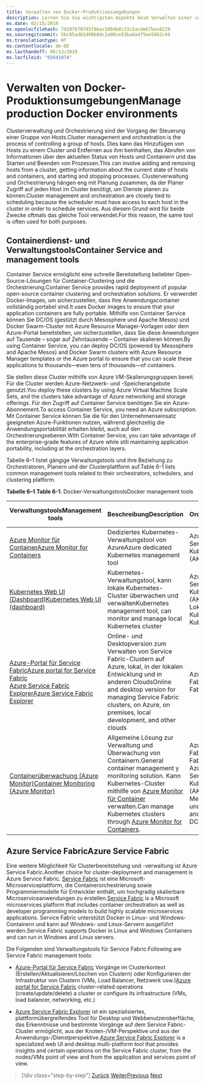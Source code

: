 ```yaml
---
title: Verwalten von Docker-Produktionsumgebungen
description: Lernen Sie die wichtigsten Aspekte beim Verwalten einer containerbasierten Produktionsumgebung kennen.
ms.date: 02/15/2019
ms.openlocfilehash: 7d10f670745f8bac1084b8c33c5acde67bac6229
ms.sourcegitcommit: 5bc85ad81d96b8dc2a90ce53bada475ee5662c44
ms.translationtype: HT
ms.contentlocale: de-DE
ms.lasthandoff: 06/13/2019
ms.locfileid: "65641074"
---
```

# <a name="manage-production-docker-environments"></a><span data-ttu-id="78546-103">Verwalten von Docker-Produktionsumgebungen</span><span class="sxs-lookup"><span data-stu-id="78546-103">Manage production Docker environments</span></span>

<span data-ttu-id="78546-104">Clusterverwaltung und Orchestrierung sind der Vorgang der Steuerung einer Gruppe von Hosts.</span><span class="sxs-lookup"><span data-stu-id="78546-104">Cluster management and orchestration is the process of controlling a group of hosts.</span></span> <span data-ttu-id="78546-105">Dies kann das Hinzufügen von Hosts zu einem Cluster und Entfernen aus ihm beinhalten, das Abrufen von Informationen über den aktuellen Status von Hosts und Containern und das Starten und Beenden von Prozessen.</span><span class="sxs-lookup"><span data-stu-id="78546-105">This can involve adding and removing hosts from a cluster, getting information about the current state of hosts and containers, and starting and stopping processes.</span></span> <span data-ttu-id="78546-106">Clusterverwaltung und Orchestrierung hängen eng mit Planung zusammen, da der Planer Zugriff auf jeden Host im Cluster benötigt, um Dienste planen zu können.</span><span class="sxs-lookup"><span data-stu-id="78546-106">Cluster management and orchestration are closely tied to scheduling because the scheduler must have access to each host in the cluster in order to schedule services.</span></span> <span data-ttu-id="78546-107">Aus diesem Grund wird für beide Zwecke oftmals das gleiche Tool verwendet.</span><span class="sxs-lookup"><span data-stu-id="78546-107">For this reason, the same tool is often used for both purposes.</span></span>

## <a name="container-service-and-management-tools"></a><span data-ttu-id="78546-108">Containerdienst- und Verwaltungstools</span><span class="sxs-lookup"><span data-stu-id="78546-108">Container Service and management tools</span></span>

<span data-ttu-id="78546-109">Container Service ermöglicht eine schnelle Bereitstellung beliebter Open-Source-Lösungen für Container-Clustering und die Orchestrierung.</span><span class="sxs-lookup"><span data-stu-id="78546-109">Container Service provides rapid deployment of popular open-source container clustering and orchestration solutions.</span></span> <span data-ttu-id="78546-110">Er verwendet Docker-Images, um sicherzustellen, dass Ihre Anwendungscontainer vollständig portabel sind.</span><span class="sxs-lookup"><span data-stu-id="78546-110">It uses Docker images to ensure that your application containers are fully portable.</span></span> <span data-ttu-id="78546-111">Mithilfe von Container Service können Sie DC/OS (gestützt durch Mesosphere und Apache Mesos) und Docker Swarm-Cluster mit Azure Resource Manager-Vorlagen oder dem Azure-Portal bereitstellen, um sicherzustellen, dass Sie diese Anwendungen auf Tausende – sogar auf Zehntausende – Container skalieren können.</span><span class="sxs-lookup"><span data-stu-id="78546-111">By using Container Service, you can deploy DC/OS (powered by Mesosphere and Apache Mesos) and Docker Swarm clusters with Azure Resource Manager templates or the Azure portal to ensure that you can scale these applications to thousands—even tens of thousands—of containers.</span></span>

<span data-ttu-id="78546-112">Sie stellen diese Cluster mithilfe von Azure VM-Skalierungsgruppen bereit. Für die Cluster werden Azure-Netzwerk- und -Speicherangebote genutzt.</span><span class="sxs-lookup"><span data-stu-id="78546-112">You deploy these clusters by using Azure Virtual Machine Scale Sets, and the clusters take advantage of Azure networking and storage offerings.</span></span> <span data-ttu-id="78546-113">Für den Zugriff auf Container Service benötigen Sie ein Azure-Abonnement.</span><span class="sxs-lookup"><span data-stu-id="78546-113">To access Container Service, you need an Azure subscription.</span></span> <span data-ttu-id="78546-114">Mit Container Service können Sie die für den Unternehmenseinsatz geeigneten Azure-Funktionen nutzen, während gleichzeitig die Anwendungsportabilität erhalten bleibt, auch auf den Orchestrierungsebenen.</span><span class="sxs-lookup"><span data-stu-id="78546-114">With Container Service, you can take advantage of the enterprise-grade features of Azure while still maintaining application portability, including at the orchestration layers.</span></span>

<span data-ttu-id="78546-115">Tabelle 6–1 listet gängige Verwaltungstools und ihre Beziehung zu Orchestratoren, Planern und der Clusterplattform auf.</span><span class="sxs-lookup"><span data-stu-id="78546-115">Table 6-1 lists common management tools related to their orchestrators, schedulers, and clustering platform.</span></span>

<span data-ttu-id="78546-116">**Tabelle 6–1**.</span><span class="sxs-lookup"><span data-stu-id="78546-116">**Table 6-1**.</span></span> <span data-ttu-id="78546-117">Docker-Verwaltungstools</span><span class="sxs-lookup"><span data-stu-id="78546-117">Docker management tools</span></span>

| <span data-ttu-id="78546-118">Verwaltungstools</span><span class="sxs-lookup"><span data-stu-id="78546-118">Management tools</span></span> | <span data-ttu-id="78546-119">Beschreibung</span><span class="sxs-lookup"><span data-stu-id="78546-119">Description</span></span> | <span data-ttu-id="78546-120">Verwandte Orchestratoren</span><span class="sxs-lookup"><span data-stu-id="78546-120">Related orchestrators</span></span> |
|------------------|-------------|-----------------------|
| [<span data-ttu-id="78546-121">Azure Monitor für Container</span><span class="sxs-lookup"><span data-stu-id="78546-121">Azure Monitor for Containers</span></span>](https://docs.microsoft.com/azure/monitoring/monitoring-container-insights-overview) | <span data-ttu-id="78546-122">Dediziertes Kubernetes-Verwaltungstool von Azure</span><span class="sxs-lookup"><span data-stu-id="78546-122">Azure dedicated Kubernetes management tool</span></span> | <span data-ttu-id="78546-123">Azure Kubernetes Services (AKS)</span><span class="sxs-lookup"><span data-stu-id="78546-123">Azure Kubernetes Services (AKS)</span></span> |
| [<span data-ttu-id="78546-124">Kubernetes Web UI (Dashboard)</span><span class="sxs-lookup"><span data-stu-id="78546-124">Kubernetes Web UI (dashboard)</span></span>](https://kubernetes.io/docs/tasks/access-application-cluster/web-ui-dashboard/) | <span data-ttu-id="78546-125">Kubernetes-Verwaltungstool, kann lokale Kubernetes-Cluster überwachen und verwalten</span><span class="sxs-lookup"><span data-stu-id="78546-125">Kubernetes management tool, can monitor and manage local Kubernetes cluster</span></span> | <span data-ttu-id="78546-126">Azure Kubernetes Service (AKS)</span><span class="sxs-lookup"><span data-stu-id="78546-126">Azure Kubernetes Service (AKS)</span></span><br/><span data-ttu-id="78546-127">Lokales Kubernetes</span><span class="sxs-lookup"><span data-stu-id="78546-127">Local Kubernetes</span></span> |
| [<span data-ttu-id="78546-128">Azure-Portal für Service Fabric</span><span class="sxs-lookup"><span data-stu-id="78546-128">Azure portal for Service Fabric</span></span>](https://docs.microsoft.com/azure/service-fabric/service-fabric-cluster-creation-via-portal)<br/>[<span data-ttu-id="78546-129">Azure Service Fabric Explorer</span><span class="sxs-lookup"><span data-stu-id="78546-129">Azure Service Fabric Explorer</span></span>](https://docs.microsoft.com/azure/service-fabric/service-fabric-visualizing-your-cluster) | <span data-ttu-id="78546-130">Online- und Desktopversion zum Verwalten von Service Fabric-Clustern auf Azure, lokal, in der lokalen Entwicklung und in anderen Clouds</span><span class="sxs-lookup"><span data-stu-id="78546-130">Online and desktop version for managing Service Fabric clusters, on Azure, on premises, local development, and other clouds</span></span> | <span data-ttu-id="78546-131">Azure Service Fabric</span><span class="sxs-lookup"><span data-stu-id="78546-131">Azure Service Fabric</span></span> |
| [<span data-ttu-id="78546-132">Containerüberwachung (Azure Monitor)</span><span class="sxs-lookup"><span data-stu-id="78546-132">Container Monitoring (Azure Monitor)</span></span>](https://docs.microsoft.com/azure/azure-monitor/insights/containers) | <span data-ttu-id="78546-133">Allgemeine Lösung zur Verwaltung und Überwachung von Containern.</span><span class="sxs-lookup"><span data-stu-id="78546-133">General container management y monitoring solution.</span></span> <span data-ttu-id="78546-134">Kann Kubernetes-Cluster mithilfe von [Azure Monitor für Container](https://docs.microsoft.com/azure/monitoring/monitoring-container-insights-overview) verwalten.</span><span class="sxs-lookup"><span data-stu-id="78546-134">Can manage Kubernetes clusters through [Azure Monitor for Containers](https://docs.microsoft.com/azure/monitoring/monitoring-container-insights-overview).</span></span> | <span data-ttu-id="78546-135">Azure Service Fabric</span><span class="sxs-lookup"><span data-stu-id="78546-135">Azure Service Fabric</span></span><br/><span data-ttu-id="78546-136">Azure Kubernetes Service (AKS)</span><span class="sxs-lookup"><span data-stu-id="78546-136">Azure Kubernetes Service (AKS)</span></span><br/><span data-ttu-id="78546-137">Mesosphere DC/OS und andere.</span><span class="sxs-lookup"><span data-stu-id="78546-137">Mesosphere DC/OS and others.</span></span> |

## <a name="azure-service-fabric"></a><span data-ttu-id="78546-138">Azure Service Fabric</span><span class="sxs-lookup"><span data-stu-id="78546-138">Azure Service Fabric</span></span>

<span data-ttu-id="78546-139">Eine weitere Möglichkeit für Clusterbereitstellung und -verwaltung ist Azure Service Fabric.</span><span class="sxs-lookup"><span data-stu-id="78546-139">Another choice for cluster-deployment and management is Azure Service Fabric.</span></span> <span data-ttu-id="78546-140">[Service Fabric](https://azure.microsoft.com/services/service-fabric/) ist eine Microsoft-Microserviceplattform, die Containerorchestrierung sowie Programmiermodelle für Entwickler enthält, um hochgradig skalierbare Microserviceanwendungen zu erstellen.</span><span class="sxs-lookup"><span data-stu-id="78546-140">[Service Fabric](https://azure.microsoft.com/services/service-fabric/) is a Microsoft microservices platform that includes container orchestration as well as developer programming models to build highly scalable microservices applications.</span></span> <span data-ttu-id="78546-141">Service Fabric unterstützt Docker in Linux- und Windows-Containern und kann auf Windows- und Linux-Servern ausgeführt werden.</span><span class="sxs-lookup"><span data-stu-id="78546-141">Service Fabric supports Docker in Linux and Windows Containers and can run in Windows and Linux servers.</span></span>

<span data-ttu-id="78546-142">Die Folgenden sind Verwaltungstools für Service Fabric:</span><span class="sxs-lookup"><span data-stu-id="78546-142">Following are Service Fabric management tools:</span></span>

- <span data-ttu-id="78546-143">[Azure-Portal für Service Fabric](https://docs.microsoft.com/azure/service-fabric/service-fabric-cluster-creation-via-portal) Vorgänge im Clusterkontext (Erstellen/Aktualisieren/Löschen von Clustern) oder Konfigurieren der Infrastruktur von Clustern (VMs, Load Balancer, Netzwerk usw.)</span><span class="sxs-lookup"><span data-stu-id="78546-143">[Azure portal for Service Fabric](https://docs.microsoft.com/azure/service-fabric/service-fabric-cluster-creation-via-portal) cluster-related operations (create/update/delete) a cluster or configure its infrastructure (VMs, load balancer, networking, etc.)</span></span>

- <span data-ttu-id="78546-144">[Azure Service Fabric Explorer](https://docs.microsoft.com/azure/service-fabric/service-fabric-visualizing-your-cluster) ist ein spezialisiertes, plattformübergreifendes Tool für Desktop und Webbenutzeroberfläche, das Erkenntnisse und bestimmte Vorgänge auf dem Service Fabric-Cluster ermöglicht, aus der Knoten-/VM-Perspektive und aus der Anwendungs-/Dienstperspektive.</span><span class="sxs-lookup"><span data-stu-id="78546-144">[Azure Service Fabric Explorer](https://docs.microsoft.com/azure/service-fabric/service-fabric-visualizing-your-cluster) is a specialized web UI and desktop multi-platform tool that provides insights and certain operations on the Service Fabric cluster, from the nodes/VMs point of view and from the application and services point of view.</span></span>

>[!div class="step-by-step"]
><span data-ttu-id="78546-145">[Zurück](run-microservices-based-applications-in-production.md)
>[Weiter](monitor-containerized-application-services.md)</span><span class="sxs-lookup"><span data-stu-id="78546-145">[Previous](run-microservices-based-applications-in-production.md)
[Next](monitor-containerized-application-services.md)</span></span>
